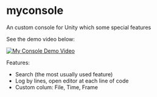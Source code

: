 # myconsole
An custom console for Unity which some special features

See the demo video below:

[![My Console Demo Video](https://img.youtube.com/vi/CRF3VSGMzWU/0.jpg)](https://www.youtube.com/watch?v=CRF3VSGMzWU)

Features:
- Search (the most usually used feature)
- Log by lines, open editor at each line of code
- Custom colum: File, Time, Frame
